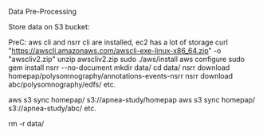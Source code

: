 Data Pre-Processing

Store data on S3 bucket:

PreC: aws cli and nsrr cli are installed, ec2 has a lot of storage
curl "https://awscli.amazonaws.com/awscli-exe-linux-x86_64.zip" -o "awscliv2.zip"
unzip awscliv2.zip
sudo ./aws/install
aws configure
sudo gem install nsrr --no-document
mkdir data/
cd data/
nsrr download homepap/polysomnography/annotations-events-nsrr
nsrr download abc/polysomnography/edfs/
etc.

aws s3 sync homepap/ s3://apnea-study/homepap
aws s3 sync homepap/ s3://apnea-study/abc/
etc.

rm -r data/